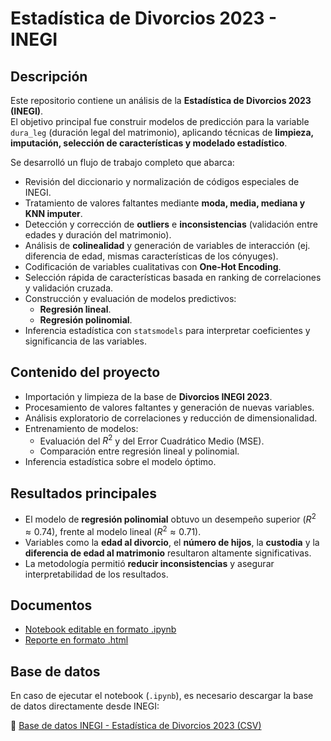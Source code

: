 # Estadística de Divorcios 2023 - INEGI  

## **Descripción**  
Este repositorio contiene un análisis de la **Estadística de Divorcios 2023 (INEGI)**.  
El objetivo principal fue construir modelos de predicción para la variable `dura_leg` (duración legal del matrimonio), aplicando técnicas de **limpieza, imputación, selección de características y modelado estadístico**.  

Se desarrolló un flujo de trabajo completo que abarca:  

- Revisión del diccionario y normalización de códigos especiales de INEGI.  
- Tratamiento de valores faltantes mediante **moda, media, mediana y KNN imputer**.  
- Detección y corrección de **outliers** e **inconsistencias** (validación entre edades y duración del matrimonio).  
- Análisis de **colinealidad** y generación de variables de interacción (ej. diferencia de edad, mismas características de los cónyuges).  
- Codificación de variables cualitativas con **One-Hot Encoding**.  
- Selección rápida de características basada en ranking de correlaciones y validación cruzada.  
- Construcción y evaluación de modelos predictivos:  
  - **Regresión lineal**.  
  - **Regresión polinomial**.  
- Inferencia estadística con `statsmodels` para interpretar coeficientes y significancia de las variables.  

## **Contenido del proyecto**  

- Importación y limpieza de la base de **Divorcios INEGI 2023**.  
- Procesamiento de valores faltantes y generación de nuevas variables.  
- Análisis exploratorio de correlaciones y reducción de dimensionalidad.  
- Entrenamiento de modelos:  
  - Evaluación del $R^2$ y del Error Cuadrático Medio (MSE).  
  - Comparación entre regresión lineal y polinomial.  
- Inferencia estadística sobre el modelo óptimo.  

## **Resultados principales**  

- El modelo de **regresión polinomial** obtuvo un desempeño superior ($R^2 \approx 0.74$), frente al modelo lineal ($R^2 \approx 0.71$).  
- Variables como la **edad al divorcio**, el **número de hijos**, la **custodia** y la **diferencia de edad al matrimonio** resultaron altamente significativas.  
- La metodología permitió **reducir inconsistencias** y asegurar interpretabilidad de los resultados.  

## **Documentos**  

- [Notebook editable en formato .ipynb](./ED_INEGI2023_Editable.ipynb)  
- [Reporte en formato .html](./ED_INEGI2023_Rerpote.html)  

## **Base de datos**  

En caso de ejecutar el notebook (`.ipynb`), es necesario descargar la base de datos directamente desde INEGI:  

🔗 [Base de datos INEGI - Estadística de Divorcios 2023 (CSV)](https://www.inegi.org.mx/app/descarga/ficha.html?tit=2340795&ag=0&f=csv)  
